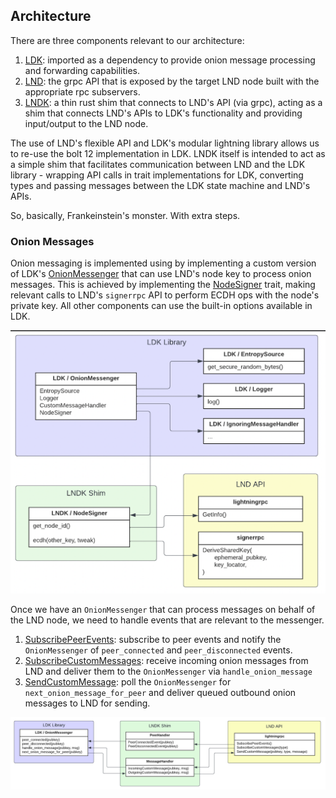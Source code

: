 ## Architecture
There are three components relevant to our architecture:

1. [LDK](https://github.com/lightningdevkit/rust-lightning): imported as a dependency to provide onion message processing and forwarding capabilities.
2. [LND](https://github.com/lightningnetwork/lnd): the grpc API that is exposed by the target LND node built with the appropriate rpc subservers.
3. [LNDK](https://github.com/carlaKC/lndk): a thin rust shim that connects to LND's API (via grpc), acting as a shim that connects LND's APIs to LDK's functionality and providing input/output to the LND node.

The use of LND's flexible API and LDK's modular lightning library allows us to re-use the bolt 12 implementation in LDK. LNDK itself is intended to act as a simple shim that facilitates communication between LND and the LDK library - wrapping API calls in trait implementations for LDK, converting types and passing messages between the LDK state machine and LND's APIs.

So, basically, Frankeinstein's monster. With extra steps.

### Onion Messages
Onion messaging is implemented using by implementing a custom version of LDK's [OnionMessenger](https://github.com/lightningdevkit/rust-lightning/blob/435b3b480283e40f7b8a945eff6465438f39cd5b/lightning/src/onion_message/messenger.rs#L106) that can use LND's node key to process onion messages. This is achieved by implementing the [NodeSigner](https://github.com/lightningdevkit/rust-lightning/blob/fac5373687a4c7919c8639744dc712d922082cc3/lightning/src/chain/keysinterface.rs#L452) trait, making relevant calls to LND's `signerrpc` API to perform ECDH ops with the node's private key. All other components can use the built-in options available in LDK.

![Onion messenger](docs/arch-onionmessenger.png)

Once we have an `OnionMessenger` that can process messages on behalf of the LND node, we need to handle events that are relevant to the messenger.
1. [SubscribePeerEvents](https://lightning.engineering/api-docs/api/lnd/lightning/subscribe-peer-events#grpc): subscribe to peer events and notify the `OnionMessenger` of `peer_connected` and `peer_disconnected` events.
2. [SubscribeCustomMessages](https://lightning.engineering/api-docs/api/lnd/lightning/subscribe-custom-messages#grpc): receive incoming onion messages from LND and deliver them to the `OnionMessenger` via `handle_onion_message`
3. [SendCustomMessage](https://lightning.engineering/api-docs/api/lnd/lightning/send-custom-message#grpc): poll the `OnionMessenger` for `next_onion_message_for_peer` and deliver queued outbound onion messages to LND for sending.

![Onion message processing](docs/arch-onionmessageflow.png)
